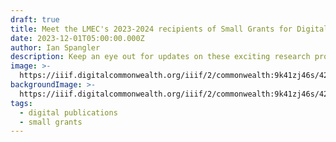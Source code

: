 ```yaml
---
draft: true
title: Meet the LMEC's 2023-2024 recipients of Small Grants for Digital Publications
date: 2023-12-01T05:00:00.000Z
author: Ian Spangler
description: Keep an eye out for updates on these exciting research projects
image: >-
  https://iiif.digitalcommonwealth.org/iiif/2/commonwealth:9k41zj46s/423,364,4912,1220/1200,/0/default.jpg
backgroundImage: >-
  https://iiif.digitalcommonwealth.org/iiif/2/commonwealth:9k41zj46s/423,364,4912,1220/1200,/0/default.jpg
tags:
  - digital publications
  - small grants
---
```



